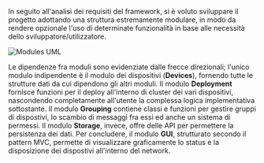 In seguito all'analisi dei requisiti del framework, si è voluto sviluppare il progetto adottando una struttura estremamente modulare, in modo da rendere opzionale l'uso di determinate funzionalità in base alle necessità dello sviluppatore/utilizzatore.

![Modules UML](https://i.imgur.com/Q6UsOYE.png)

Le dipendenze fra moduli sono evidenziate dalle frecce direzionali; l'unico modulo indipendente è il modulo dei dispositivi (**Devices**), fornendo tutte le strutture dati da cui dipendono gli altri moduli.
Il modulo **Deployment** fornisce funzioni per il deploy all'interno di cluster dei vari dispositivi, nascondendo completamente all'utente la complessa logica implementativa sottostante.
Il modulo **Grouping** contiene classi e funzioni per gestire gruppi di dispostivi, lo scambio di messaggi fra essi ed anche un sistema di permessi.
Il modulo **Storage**, invece, offre delle API per permettere la persistenza dei dati.
Per concludere, il modulo **GUI**, strutturato secondo il pattern MVC, permette di visualizzare graficamente lo status e la disposizione dei dispostivi all'interno del network.